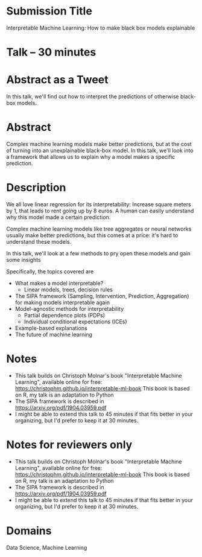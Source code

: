 # Submission Title

Interpretable Machine Learning: How to make black box models explainable

# Talk – 30 minutes

# Abstract as a Tweet

In this talk, we'll find out how to interpret the predictions of otherwise black-box models.

# Abstract

Complex machine learning models make better predictions, but at the cost of turning into an unexplainable black-box model. In this talk, we'll look into a framework that allows us to explain why a model makes a specific prediction.

# Description

We all love linear regression for its interpretability: Increase square
meters by 1, that leads to rent going up by 8 euros. A human can easily
understand why this model made a certain prediction.

Complex machine learning models like tree aggregates or neural networks
usually make better predictions, but this comes at a price: it's hard to
understand these models.

In this talk, we'll look at a few methods to pry open these models and gain
some insights 
   
Specifically, the topics covered are

- What makes a model interpretable?
  - Linear models, trees, decision rules
- The SIPA framework (Sampling, Intervention, Prediction, Aggregation) for making models interpretable again
- Model-agnostic methods for interpretability
  - Partial dependence plots (PDPs)
  - Individual conditional expectations (ICEs)
- Example-based explanations
- The future of machine learning

# Notes

- This talk builds on Christoph Molnar's book "Interpretable Machine
  Learning", available online for free:
  https://christophm.github.io/interpretable-ml-book
  This book is based on R, my talk is an adaptation to Python
- The SIPA framework is described in https://arxiv.org/pdf/1904.03959.pdf
- I might be able to extend this talk to 45 minutes if that fits better in
  your organizing, but I'd prefer to keep it at 30 minutes.


# Notes for reviewers only

- This talk builds on Christoph Molnar's book "Interpretable Machine Learning", available online for free:
  https://christophm.github.io/interpretable-ml-book
  This book is based on R, my talk is an adaptation to Python
- The SIPA framework is described in https://arxiv.org/pdf/1904.03959.pdf
- I might be able to extend this talk to 45 minutes if that fits better in
  your organizing, but I'd prefer to keep it at 30 minutes.

# Domains

Data Science, Machine Learning
